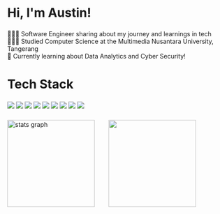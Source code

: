 <h1 align="left">Hi, I'm Austin!</h1>

###

<p align="left">
  👩🏻‍💻 Software Engineer sharing about my journey and learnings in tech<br>
  👩🏻‍🎓 Studied Computer Science at the Multimedia Nusantara University, Tangerang<br>
  💭 Currently learning about Data Analytics and Cyber Security!
</p>

###

<h1 align="left">Tech Stack</h1>

###

<div align="left">
  <img src="https://img.shields.io/badge/MySQL-005C84?style=for-the-badge&logo=mysql&logoColor=white" />
  <img src="https://img.shields.io/badge/JavaScript-323330?style=for-the-badge&logo=javascript&logoColor=F7DF1E" />
  <img src="https://img.shields.io/badge/TypeScript-007ACC?style=for-the-badge&logo=typescript&logoColor=white" />
  <img src="https://img.shields.io/badge/HTML5-E34F26?style=for-the-badge&logo=html5&logoColor=white" />
  <img src="https://img.shields.io/badge/React-20232A?style=for-the-badge&logo=react&logoColor=61DAFB" />
  <img src="https://img.shields.io/badge/Python-FFD43B?style=for-the-badge&logo=python&logoColor=blue" />
  <img src="https://img.shields.io/badge/PHP-777BB4?style=for-the-badge&logo=php&logoColor=white" />
  <img src="https://img.shields.io/badge/Laravel-FF2D20?style=for-the-badge&logo=laravel&logoColor=white" />
  <img src="https://img.shields.io/badge/Figma-F24E1E?style=for-the-badge&logo=figma&logoColor=white" />
</div>

###

<div style="display: flex; align-items: center; gap: 32px;">
  <img src="https://github-readme-stats.vercel.app/api?username=AustinGL&hide_title=false&hide_rank=false&show_icons=true&include_all_commits=true&count_private=true&disable_animations=false&theme=dracula&locale=en&hide_border=false&order=1" height="200" alt="stats graph" />
  <img height="200" src="https://media2.giphy.com/media/v1.Y2lkPTc5MGI3NjExY3J2dzlrMXJycnE2NnM0b25md3NnbDZ5bHpqbHpsdG45NnVkbzg1diZlcD12MV9pbnRlcm5hbF9naWZfYnlfaWQmY3Q9Zw/LHZyixOnHwDDy/giphy.gif" />
</div>